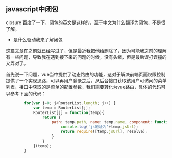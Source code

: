 ## javascript中闭包

closure 百度了一下，闭包的英文是这样的，至于中文为什么翻译为闭包，不是很了解。

- 是什么驱动我来了解闭包

这篇文章在之前就已经写过了，但是最近我把他给删除了，因为可能我之前的理解有一些问题，导致我在遇到接下来的问题的时候，没有头绪，但是最后误打误撞的又弄对了。

首先说一下问题，vue当中提供了动态路由的功能，这对于解决前端页面权限控制提供了一个实现思路，可以再用户登录之后，从后台接口获取该用户可访问的菜单列表，接口中获取的是菜单的配置参数，我们需要转化为vue路由，具体的代码可以参考下面的代码：

````javascript
		for(var j=0; j<RouterList.length; j++) {
			var temp = RouterList[j];
			RouterList[j] = function(temp){
				return {
					path: temp.path, name: temp.name, component: function(resolve) {
						console.log('js地址为'+temp.jsUrl);
						return require([temp.jsUrl], resolve);
					}
				}
			}(temp);
		}
````